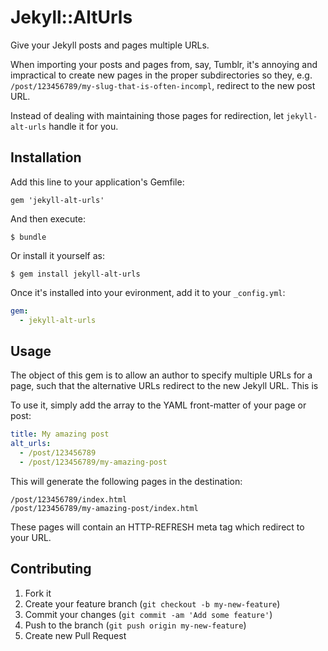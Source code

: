 # Jekyll::AltUrls

Give your Jekyll posts and pages multiple URLs.

When importing your posts and pages from, say, Tumblr, it's annoying and
impractical to create new pages in the proper subdirectories so they, e.g. 
`/post/123456789/my-slug-that-is-often-incompl`, redirect to the new post URL.

Instead of dealing with maintaining those pages for redirection, let
`jekyll-alt-urls` handle it for you.

## Installation

Add this line to your application's Gemfile:

    gem 'jekyll-alt-urls'

And then execute:

    $ bundle

Or install it yourself as:

    $ gem install jekyll-alt-urls

Once it's installed into your evironment, add it to your `_config.yml`:

```yaml
gem:
  - jekyll-alt-urls
```

## Usage

The object of this gem is to allow an author to specify multiple URLs for a
page, such that the alternative URLs redirect to the new Jekyll URL. This is 

To use it, simply add the array to the YAML front-matter of your page or post:

```yaml
title: My amazing post
alt_urls:
  - /post/123456789
  - /post/123456789/my-amazing-post
```

This will generate the following pages in the destination:

```text
/post/123456789/index.html
/post/123456789/my-amazing-post/index.html
```

These pages will contain an HTTP-REFRESH meta tag which redirect to your URL.

## Contributing

1. Fork it
2. Create your feature branch (`git checkout -b my-new-feature`)
3. Commit your changes (`git commit -am 'Add some feature'`)
4. Push to the branch (`git push origin my-new-feature`)
5. Create new Pull Request
